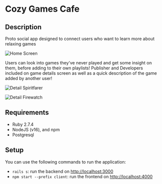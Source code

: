 # Cozy Games Cafe

## Description

Proto social app designed to connect users who want to learn more about relaxing games

![Home Screen](https://github.com/xmeadows/cozy-games-cafe/blob/93ebdc0f997dd8182b709415f350977cc331e4d8/images/home%20screen%20cgc.png)

Users can look into games they've never played and get some insight on them, before adding to their own playlists! Publisher and Developers included on game details screen as well as a quick description of the game added by another user!

![Detail Spiritfarer](https://github.com/xmeadows/cozy-games-cafe/blob/93ebdc0f997dd8182b709415f350977cc331e4d8/images/detail%20screen%20cgc.png)

![Detail Firewatch](https://github.com/xmeadows/cozy-games-cafe/blob/93ebdc0f997dd8182b709415f350977cc331e4d8/images/detail%20screen%202%20cgc.png)

## Requirements

- Ruby 2.7.4
- NodeJS (v16), and npm
- Postgresql


## Setup

You can use the following commands to run the application:

- `rails s`: run the backend on [http://localhost:3000](http://localhost:3000)
- `npm start --prefix client`: run the frontend on
  [http://localhost:4000](http://localhost:4000)


